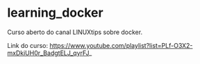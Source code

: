 # learning_docker

Curso aberto do canal LINUXtips sobre docker.

Link do curso: https://www.youtube.com/playlist?list=PLf-O3X2-mxDkiUH0r_BadgtELJ_qyrFJ_
